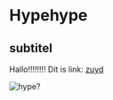 # Hypehype
## subtitel

Hallo!!!!!!!!
Dit is link:
[zuyd](https://zuyd.nl/)

![hype?](https://scontent-amt2-1.xx.fbcdn.net/v/t1.0-9/118771055_904217143321189_4961584001676778714_n.jpg?_nc_cat=106&_nc_sid=8bfeb9&_nc_ohc=igIIlp-69FQAX-DyHu3&_nc_ht=scontent-amt2-1.xx&oh=5f647b057db6a571a33ac575eda862cb&oe=5F84CD78)
